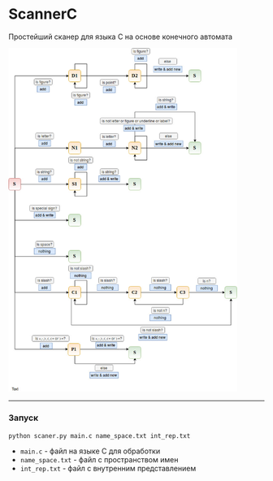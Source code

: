 # ScannerC


Простейший сканер для языка С на основе конечного автомата

<p align="left">
  <img src="https://github.com/elis2496/ScannerC/blob/master/finite_state_machine.jpg" hiight="600" width="450" title="Finite State Machine scheme">
</p>

----------------------

### Запуск

```python scaner.py main.c name_space.txt int_rep.txt```
* ```main.c``` - файл на языке С для обработки
* ```name_space.txt``` - файл с пространством имен 
* ```int_rep.txt``` - файл с внутренним представлением
